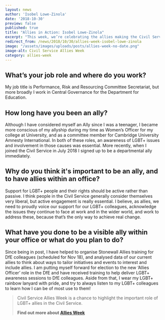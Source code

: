 ```yaml
---
layout: news
author: 'Isobel Lowe-Zinola'
date: '2018-10-30'
preview: false
published: true
title: "Allies in Action: Isobel Lowe-Zinola"
excerpt: "This week, we’re celebrating the allies making the Civil Service a great place to work for LGBT+ people. Isobel works at the Department for Education. In this post, Isobel shares why being an ally is important to her."
redirect_from: /news/2018/10/30/allies-week-isobel-lowe-zinola
image: "/assets/images/uploads/posts/allies-week-no-date.png"
image-alt: Civil Service Allies Week
category: allies-week
---
```


## What’s your job role and where do you work? 

My job title is Performance, Risk and Resourcing Committee Secretariat, but more broadly I work in Central Governance for the Department for Education.

## How long have you been an ally?  

Although I have considered myself an Ally since I was a teenager, I became more conscious of my allyship during my time as Women’s Officer for my college at University, and as a committee member for Cambridge University Amnesty International. In both of these roles, an awareness of LGBT+ issues and involvement in those causes was essential. More recently, when I joined the Civil Service in July 2018 I signed up to be a departmental ally immediately.

## Why do you think it's important to be an ally, and to have allies within an office?  

Support for LGBT+ people and their rights should be active rather than passive. I think people in the Civil Service generally consider themselves very liberal, but active engagement is really essential. I believe, as allies, we need to proudly voice our support for our LGBT+ colleagues, acknowledge the issues they continue to face at work and in the wider world, and work to address these, because that’s the only way to achieve real change.  

## What have you done to be a visible ally within your office or what do you plan to do? 

Since being in post, I have helped to organise Stonewall Allies training for DfE colleagues (scheduled for Nov 18), and analysed data of our current allies to think about ways to tailor initiatives and events to interest and include allies. I am putting myself forward for election to the new ‘Allies Officer’ role in the DfE and have received training to help deliver LGBT+ awareness sessions to DfE colleagues. Aside from that, I wear my LGBT+ rainbow lanyard with pride, and try to always listen to my LGBT+ colleagues to learn how I can be of most use to them!

> Civil Service Allies Week is a chance to highlight the important role of LGBT+ allies in the Civil Service. 
>
> **Find out more about [Allies Week](/allies-week)**